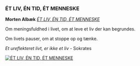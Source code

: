 ### ÉT LIV, ÉN TID, ÉT MENNESKE

**Morten Albæk** [*ÉT LIV, ÉN TID, ÉT MENNESKE*](https://www.gyldendal.dk/produkter/morten-alb%c3%a6k/%c3%a9t-liv-%c3%a9n-tid-%c3%a9t-menneske-47510/h%c3%a6ftet-9788702260069)

Om meningsfuldhed i livet, om at leve et liv der kan begrundes.

Om livets pauser, om at stoppe op og tænke.

*Et ureflekteret livt, er ikke et liv* - Sokrates

[![ÉT LIV, ÉN TID, ÉT MENNESKE](albæk-en-tid-et-liv-2018-12.jpg "ÉT LIV, ÉN TID, ÉT MENNESKE")](albæk-en-tid-et-liv-2018-12.jpg)

